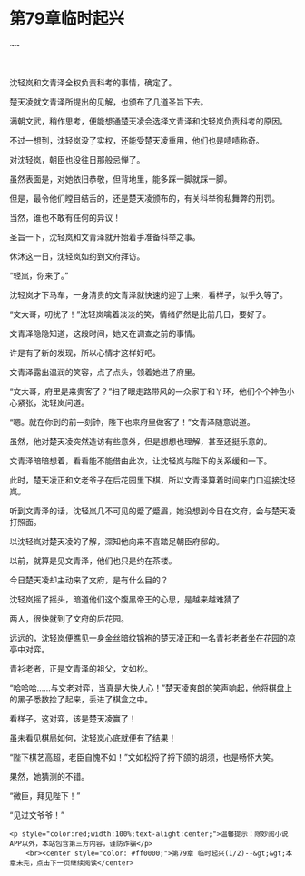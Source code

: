 # 第79章临时起兴
~~
    	    <p name="pagetop" href="javascript:void(0);" onclick="return false" style="line-height: 35px;padding: 10px;color: #333;"> </p><p>沈轻岚和文青泽全权负责科考的事情，确定了。</p><p>楚天凌就文青泽所提出的见解，也颁布了几道圣旨下去。</p><p>满朝文武，稍作思考，便能想通楚天凌会选择文青泽和沈轻岚负责科考的原因。</p><p>不过一想到，沈轻岚没了实权，还能受楚天凌重用，他们也是啧啧称奇。</p><p>对沈轻岚，朝臣也没往日那般忌惮了。</p><p>虽然表面是，对她依旧恭敬，但背地里，能多踩一脚就踩一脚。</p><p>但是，最令他们瞠目结舌的，还是楚天凌颁布的，有关科举徇私舞弊的刑罚。</p><p>当然，谁也不敢有任何的异议！</p><p>圣旨一下，沈轻岚和文青泽就开始着手准备科举之事。</p><p>休沐这一日，沈轻岚如约到文府拜访。</p><p>“轻岚，你来了。”</p><p>沈轻岚才下马车，一身清贵的文青泽就快速的迎了上来，看样子，似乎久等了。</p><p>“文大哥，叨扰了！”沈轻岚噙着淡淡的笑，情绪俨然是比前几日，要好了。</p><p>文青泽隐隐知道，这段时间，她又在调查之前的事情。</p><p>许是有了新的发现，所以心情才这样好吧。</p><p>文青泽露出温润的笑容，点了点头，领着她进了府里。</p><p>“文大哥，府里是来贵客了？”扫了眼走路带风的一众家丁和丫环，他们个个神色小心紧张，沈轻岚问道。</p><p>“嗯。就在你到的前一刻钟，陛下也来府里做客了！”文青泽随意说道。</p><p>虽然，他对楚天凌突然造访有些意外，但是想想也理解，甚至还挺乐意的。</p><p>文青泽暗暗想着，看看能不能借由此次，让沈轻岚与陛下的关系缓和一下。</p><p>此时，楚天凌正和文老爷子在后花园里下棋，所以文青泽算着时间来门口迎接沈轻岚。</p><p>听到文青泽的话，沈轻岚几不可见的蹙了蹙眉，她没想到今日在文府，会与楚天凌打照面。</p><p>以沈轻岚对楚天凌的了解，深知他向来不喜踏足朝臣府邸的。</p><p>以前，就算是见文青泽，他们也只是约在茶楼。</p><p>今日楚天凌却主动来了文府，是有什么目的？</p><p>沈轻岚摇了摇头，暗道他们这个腹黑帝王的心思，是越来越难猜了</p><p>两人，很快就到了文府的后花园。</p><p>远远的，沈轻岚便瞧见一身金丝暗纹锦袍的楚天凌正和一名青衫老者坐在花园的凉亭中对弈。</p><p>青衫老者，正是文青泽的祖父，文如松。</p><p>“哈哈哈……与文老对弈，当真是大快人心！”楚天凌爽朗的笑声响起，他将棋盘上的黑子悉数捡了起来，丢进了棋盒之中。</p><p>看样子，这对弈，该是楚天凌赢了！</p><p>虽未看见棋局如何，沈轻岚心底就便有了结果！</p><p>“陛下棋艺高超，老臣自愧不如！”文如松捋了捋下颌的胡须，也是畅怀大笑。</p><p>果然，她猜测的不错。</p><p>“微臣，拜见陛下！”</p><p>“见过文爷爷！”</p>
    	
   	<p style="color:red;width:100%;text-alight:center;">温馨提示：除妙阅小说APP以外，本站包含第三方内容，谨防诈骗</p>
    	<br><center style="color: #ff0000;">第79章 临时起兴(1/2)--&gt;&gt;本章未完，点击下一页继续阅读</center>
    	